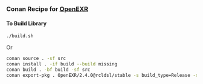 ### Conan Recipe for [OpenEXR](https://github.com/AcademySoftwareFoundation/openexr)

#### To Build Library

```bash
./build.sh
```

Or

```bash
conan source . -sf src 
conan install . -if build --build missing
conan build . -bf build -sf src
conan export-pkg . OpenEXR/2.4.0@rcldsl/stable -s build_type=Release -sf src -bf build
```